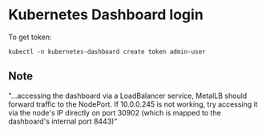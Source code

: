 # Kubernetes Dashboard login

To get token:

`kubectl -n kubernetes-dashboard create token admin-user`

## Note

"...accessing the dashboard via a LoadBalancer service, MetalLB should forward traffic to the NodePort. If 10.0.0.245 is not working, try accessing it via the node's IP directly on port 30902 (which is mapped to the dashboard's internal port 8443)"
